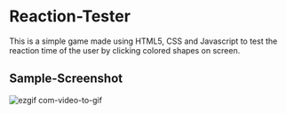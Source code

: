 # Reaction-Tester
This is a simple game made using HTML5, CSS and Javascript to test the reaction time of the user by clicking colored shapes on screen.
## Sample-Screenshot
![ezgif com-video-to-gif](https://user-images.githubusercontent.com/19861874/35182155-192d1b08-fdf5-11e7-891d-bf13f7646a0d.gif)
